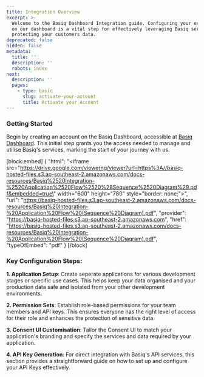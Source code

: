 ```yaml
---
title: Integration Overview
excerpt: >-
  Welcome to the Basiq Dashboard Integration guide. Configuring your environment
  on our dashboard is a vital step for effectively leveraging Basiq services and
  protecting your customers data.
deprecated: false
hidden: false
metadata:
  title: ''
  description: ''
  robots: index
next:
  description: ''
  pages:
    - type: basic
      slug: activate-your-account
      title: Activate your Account
---
```

### Getting Started

Begin by creating an account on the Basiq Dashboard, accessible at [Basiq Dashboard](https://dashboard.basiq.io). This initial step grants you the access needed to manage and utilise Basiq's services, marking the start of your journey with us.

[block:embed]
{
  "html": "<iframe src=\"https://drive.google.com/viewerng/viewer?url=https%3A//basiq-hosted-files.s3.ap-southeast-2.amazonaws.com/docs-resources/Basiq%2520Integration-%2520Application%2520Flow%2520%28Sequence%2520Diagram%29.pdf&embedded=true\" width=\"600\" height=\"780\" style=\"border: none;\"></iframe>",
  "url": "https://basiq-hosted-files.s3.ap-southeast-2.amazonaws.com/docs-resources/Basiq%20Integration-%20Application%20Flow%20(Sequence%20Diagram).pdf",
  "provider": "https://basiq-hosted-files.s3.ap-southeast-2.amazonaws.com",
  "href": "https://basiq-hosted-files.s3.ap-southeast-2.amazonaws.com/docs-resources/Basiq%20Integration-%20Application%20Flow%20(Sequence%20Diagram).pdf",
  "typeOfEmbed": "pdf"
}
[/block]


### Key Configuration Steps:

**1. Application Setup**: Create seperate applications for various development stages or specific use cases. This helps keep your data organised and your production data safe and isolated from your other development environments.

**2. Permission Sets**: Establish role-based permissions for your team members and API keys. This ensures everyone has the right level of access for their role and enhances the protection of sensitive data.

**3. Consent UI Customisation**: Tailor the Consent UI to match your application's branding and specify the services and data required by your application. 

**4. API Key Generation**: For direct integration with Basiq's API services, this section provides a straightforward guide on how to set up and configure your API Keys effectively.